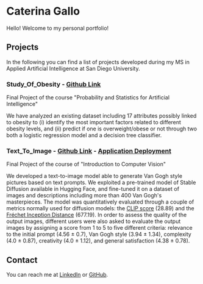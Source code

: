 # Caterina Gallo
Hello! Welcome to my personal portfolio! 

## Projects
In the following you can find a list of projects developed during my MS in Applied Artificial Intelligence at San Diego University. 

### Study_Of_Obesity - [Github Link]()

Final Project of the course "Probability and Statistics for Artificial Intelligence"

We have analyzed an existing dataset including 17 attributes possibly linked to obesity to (i) identify the most important factors related to different obesity levels, and (ii) predict if one is overweight/obese or not through two both a logistic regression model and a decision tree classifier. 

### Text_To_Image - [Github Link](https://github.com/CatGallo/Text_To_Image.git) - [Application Deployment](https://huggingface.co/sglasher/van-gogh-stable-diffusion)

Final Project of the course of "Introduction to Computer Vision" 

We developed a text-to-image model able to generate Van Gogh style pictures based on text prompts. We exploited a pre-trained model of Stable Diffusion available in Hugging Face, and fine-tuned it on a dataset of images and descriptions including  more than 400 Van Gogh's masterpieces. The model was quantitatively evaluated through a couple of metrics normally used for diffusion models: the [CLIP score](https://huggingface.co/docs/diffusers/conceptual/evaluation) (28.89) and the [Fréchet Inception Distance](https://huggingface.co/docs/diffusers/conceptual/evaluation) (677.19). In order to assess the quality of the output images, different users were also asked to evaluate the output images by assigning a score from 1 to 5 to five different criteria: relevance to the initial prompt (4.56 ± 0.7), Van Gogh style (3.94 ± 1.34), complexity (4.0 ± 0.87), creativity (4.0 ± 1.12), and general satisfaction (4.38 ± 0.78). 


## Contact
You can reach me at [LinkedIn](https://www.linkedin.com/in/caterina-gallo) or [GitHub](https://github.com/CatGallo).
